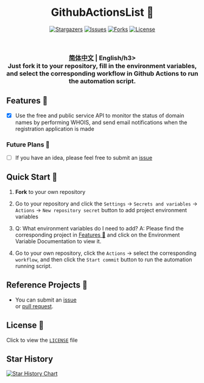 <div align="center">
<h1 align="center">GithubActionsList 💸</h1>

<p align="center">
  <a href="https://github.com/rento666/GithubActionsList/stargazers"><img src="https://img.shields.io/github/stars/rento666/GithubActionsList.svg?style=for-the-badge" alt="Stargazers"></a>
  <a href="https://github.com/rento666/GithubActionsList/issues"><img src="https://img.shields.io/github/issues/rento666/GithubActionsList.svg?style=for-the-badge" alt="Issues"></a>
  <a href="https://github.com/rento666/GithubActionsList/network/members"><img src="https://img.shields.io/github/forks/rento666/GithubActionsList.svg?style=for-the-badge" alt="Forks"></a>
  <a href="https://github.com/rento666/GithubActionsList/blob/main/LICENSE"><img src="https://img.shields.io/github/license/rento666/GithubActionsList.svg?style=for-the-badge" alt="License"></a>
</p>

<br>
<h3><a href="README.md">简体中文</a> | English/h3>

<br>
Just <b>fork</b> it to your repository, fill in the environment variables, and select the corresponding <b>workflow</b> in <b>Github Actions</b> to run the automation script.
<br>

</div>

## Features 🎯

- [x] Use the free and public service API to monitor the status of domain names by performing WHOIS, and send email notifications when the registration application is made

### Future Plans 📅

- [ ] If you have an idea, please feel free to submit an [issue](https://github.com/rento666/GithubActionsList/issues)

## Quick Start 🚀

1. **Fork** to your own repository  

2. Go to your repository and click the `Settings` -> `Secrets and variables` -> `Actions` -> `New repository secret` button to add project environment variables

3. Q: What environment variables do I need to add?   A: Please find the corresponding project in [Features 🎯](#features-) and click on the Environment Variable Documentation to view it.

4. Go to your own repository, click the `Actions` -> select the corresponding `workflow`, and then click the `Start commit` button to run the automation running script.

## Reference Projects 📢

- You can submit an [issue](https://github.com/rento666/GithubActionsList/issues)  
  or [pull request](https://github.com/rento666/GithubActionsList/pulls).

## License 📝

Click to view the [`LICENSE`](LICENSE) file

## Star History

[![Star History Chart](https://api.star-history.com/svg?repos=rento666/GithubActionsList&type=Date)](https://star-history.com/#rento666/GithubActionsList&Date)